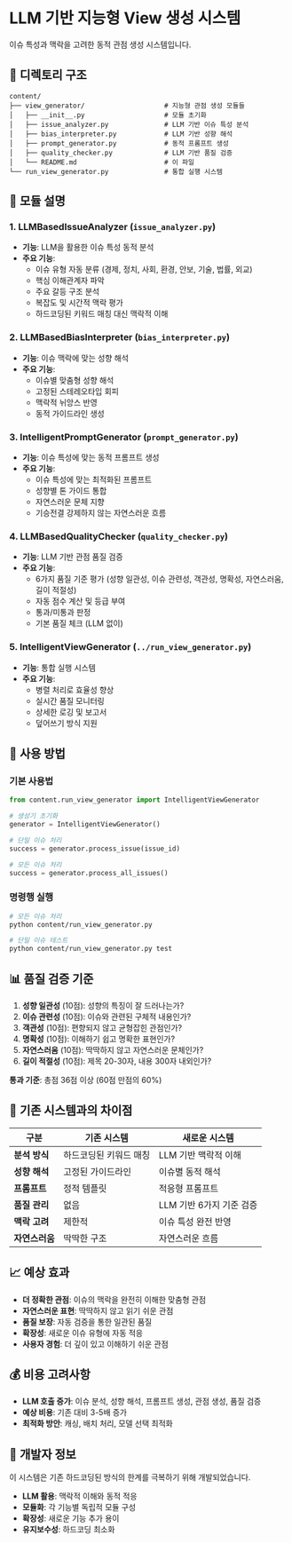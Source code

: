 # LLM 기반 지능형 View 생성 시스템

이슈 특성과 맥락을 고려한 동적 관점 생성 시스템입니다.

## 📁 디렉토리 구조

```
content/
├── view_generator/                    # 지능형 관점 생성 모듈들
│   ├── __init__.py                    # 모듈 초기화
│   ├── issue_analyzer.py              # LLM 기반 이슈 특성 분석
│   ├── bias_interpreter.py            # LLM 기반 성향 해석
│   ├── prompt_generator.py            # 동적 프롬프트 생성
│   ├── quality_checker.py             # LLM 기반 품질 검증
│   └── README.md                      # 이 파일
└── run_view_generator.py              # 통합 실행 시스템
```

## 🔧 모듈 설명

### 1. LLMBasedIssueAnalyzer (`issue_analyzer.py`)
- **기능**: LLM을 활용한 이슈 특성 동적 분석
- **주요 기능**:
  - 이슈 유형 자동 분류 (경제, 정치, 사회, 환경, 안보, 기술, 법률, 외교)
  - 핵심 이해관계자 파악
  - 주요 갈등 구조 분석
  - 복잡도 및 시간적 맥락 평가
  - 하드코딩된 키워드 매칭 대신 맥락적 이해

### 2. LLMBasedBiasInterpreter (`bias_interpreter.py`)
- **기능**: 이슈 맥락에 맞는 성향 해석
- **주요 기능**:
  - 이슈별 맞춤형 성향 해석
  - 고정된 스테레오타입 회피
  - 맥락적 뉘앙스 반영
  - 동적 가이드라인 생성

### 3. IntelligentPromptGenerator (`prompt_generator.py`)
- **기능**: 이슈 특성에 맞는 동적 프롬프트 생성
- **주요 기능**:
  - 이슈 특성에 맞는 최적화된 프롬프트
  - 성향별 톤 가이드 통합
  - 자연스러운 문체 지향
  - 기승전결 강제하지 않는 자연스러운 흐름

### 4. LLMBasedQualityChecker (`quality_checker.py`)
- **기능**: LLM 기반 관점 품질 검증
- **주요 기능**:
  - 6가지 품질 기준 평가 (성향 일관성, 이슈 관련성, 객관성, 명확성, 자연스러움, 길이 적절성)
  - 자동 점수 계산 및 등급 부여
  - 통과/미통과 판정
  - 기본 품질 체크 (LLM 없이)

### 5. IntelligentViewGenerator (`../run_view_generator.py`)
- **기능**: 통합 실행 시스템
- **주요 기능**:
  - 병렬 처리로 효율성 향상
  - 실시간 품질 모니터링
  - 상세한 로깅 및 보고서
  - 덮어쓰기 방식 지원

## 🚀 사용 방법

### 기본 사용법
```python
from content.run_view_generator import IntelligentViewGenerator

# 생성기 초기화
generator = IntelligentViewGenerator()

# 단일 이슈 처리
success = generator.process_issue(issue_id)

# 모든 이슈 처리
success = generator.process_all_issues()
```

### 명령행 실행
```bash
# 모든 이슈 처리
python content/run_view_generator.py

# 단일 이슈 테스트
python content/run_view_generator.py test
```

## 📊 품질 검증 기준

1. **성향 일관성** (10점): 성향의 특징이 잘 드러나는가?
2. **이슈 관련성** (10점): 이슈와 관련된 구체적 내용인가?
3. **객관성** (10점): 편향되지 않고 균형잡힌 관점인가?
4. **명확성** (10점): 이해하기 쉽고 명확한 표현인가?
5. **자연스러움** (10점): 딱딱하지 않고 자연스러운 문체인가?
6. **길이 적절성** (10점): 제목 20-30자, 내용 300자 내외인가?

**통과 기준**: 총점 36점 이상 (60점 만점의 60%)

## 🔄 기존 시스템과의 차이점

| 구분 | 기존 시스템 | 새로운 시스템 |
|------|-------------|---------------|
| **분석 방식** | 하드코딩된 키워드 매칭 | LLM 기반 맥락적 이해 |
| **성향 해석** | 고정된 가이드라인 | 이슈별 동적 해석 |
| **프롬프트** | 정적 템플릿 | 적응형 프롬프트 |
| **품질 관리** | 없음 | LLM 기반 6가지 기준 검증 |
| **맥락 고려** | 제한적 | 이슈 특성 완전 반영 |
| **자연스러움** | 딱딱한 구조 | 자연스러운 흐름 |

## 📈 예상 효과

- **더 정확한 관점**: 이슈의 맥락을 완전히 이해한 맞춤형 관점
- **자연스러운 표현**: 딱딱하지 않고 읽기 쉬운 관점
- **품질 보장**: 자동 검증을 통한 일관된 품질
- **확장성**: 새로운 이슈 유형에 자동 적응
- **사용자 경험**: 더 깊이 있고 이해하기 쉬운 관점

## 💰 비용 고려사항

- **LLM 호출 증가**: 이슈 분석, 성향 해석, 프롬프트 생성, 관점 생성, 품질 검증
- **예상 비용**: 기존 대비 3-5배 증가
- **최적화 방안**: 캐싱, 배치 처리, 모델 선택 최적화

## 🔧 개발자 정보

이 시스템은 기존 하드코딩된 방식의 한계를 극복하기 위해 개발되었습니다.
- **LLM 활용**: 맥락적 이해와 동적 적응
- **모듈화**: 각 기능별 독립적 모듈 구성
- **확장성**: 새로운 기능 추가 용이
- **유지보수성**: 하드코딩 최소화
